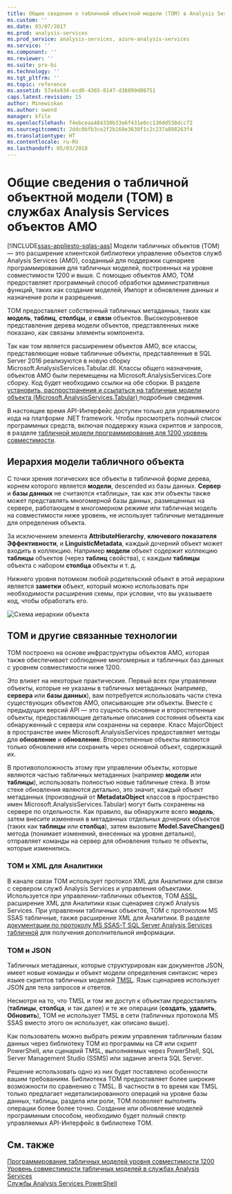 ```yaml
---
title: Общие сведения о табличной объектной модели (TOM) в Analysis Services AMO | Документы Microsoft
ms.custom: ''
ms.date: 03/07/2017
ms.prod: analysis-services
ms.prod_service: analysis-services, azure-analysis-services
ms.service: ''
ms.component: ''
ms.reviewer: ''
ms.suite: pro-bi
ms.technology: ''
ms.tgt_pltfrm: ''
ms.topic: reference
ms.assetid: 57a4a934-ecd0-4365-8147-d36899d86751
caps.latest.revision: 15
author: Minewiskan
ms.author: owend
manager: kfile
ms.openlocfilehash: f4ebceaa484330b33e6f431e0cc130dd538dcc72
ms.sourcegitcommit: 2ddc0bfb3ce2f2b160e3638f1c2c237a898263f4
ms.translationtype: HT
ms.contentlocale: ru-RU
ms.lasthandoff: 05/03/2018
---
```

# <a name="introduction-to-the-tabular-object-model-tom-in-analysis-services-amo"></a>Общие сведения о табличной объектной модели (TOM) в службах Analysis Services объектов AMO
[!INCLUDE[ssas-appliesto-sqlas-aas](../../includes/ssas-appliesto-sqlas-aas.md)]
  Модели табличных объектов (TOM) — это расширение клиентской библиотеки управление объектов служб Analysis Services (AMO), созданный для поддержки сценариев программирования для табличных моделей, построенных на уровне совместимости 1200 и выше. С помощью объектов AMO, TOM предоставляет программный способ обработки административных функций, таких как создание моделей, Импорт и обновление данных и назначение роли и разрешения.  
  
TOM предоставляет собственный табличных метаданных, таких как **модель**, **таблиц**, **столбцы**, и **связи** объектов.  Высокоуровневое представление дерева модели объектов, представленных ниже показано, как связаны элементы компонента.  
  
 Так как том является расширением объектов AMO, все классы, представляющие новые табличные объекты, представленные в SQL Server 2016 реализуются в новую сборку Microsoft.AnalysisServices.Tabular.dll. Классы общего назначения, объектов AMO были перемещены на Microsoft.AnalysisServices.Core сборку. Код будет необходимо ссылки на обе сборки.
В разделе [установить, распространения и ссылаться на табличные модели объекта &#40;Microsoft.AnalysisServices.Tabular&#41; ](../../analysis-services/tabular-model-programming-compatibility-level-1200/install-distribute-and-reference-the-tabular-object-model.md) подробные сведения.  
  
 В настоящее время API-Интерфейс доступен только для управляемого кода на платформе .NET framework. Чтобы просмотреть полный список программных средств, включая поддержку языка скриптов и запросов, в разделе [табличной модели программирования для 1200 уровень совместимости](../../analysis-services/tabular-model-programming-compatibility-level-1200/tabular-model-programming-for-compatibility-level-1200.md).  
  
## <a name="tabular-object-model-hierarchy"></a>Иерархия модели табличного объекта  
 С точки зрения логических все объекты в табличной форме дерева, корнем которого является **модели**, descended из базы данных. **Сервер** и **базы данных** не считаются «таблицы», так как эти объекты также может представлять многомерной базы данных, размещенных на сервере, работающем в многомерном режиме или табличная модель на совместимости ниже уровень, не использует табличные метаданные для определения объекта. 
  
 За исключением элемента **AttributeHierarchy**, **ключевого показателя Эффективности**, и **LinguisticMetadata**, каждый дочерний объект может входить в коллекцию. Например **модели** объект содержит коллекцию **таблицы** объектов (через **таблиц** свойства), с каждым **таблицы** объекта с набором **столбца** объекты и т. д.  
  
 Нижнего уровня потомком любой родительский объект в этой иерархии является **заметки** объект, который можно использовать при необходимости расширения схемы, при условии, что вы указываете код, чтобы обработать его.  
  
 ![Схема иерархии объекта](../../analysis-services/tabular-model-programming-compatibility-level-1200/media/ssastomobjectmodeldiagram.png "диаграмма иерархии объектов")  
  
## <a name="tom-and-other-related-technologies"></a>ТОМ и другие связанные технологии

TOM построено на основе инфраструктуры объектов AMO, которая также обеспечивает соблюдение многомерных и табличных баз данных с уровнем совместимости ниже 1200.

Это влияет на некоторые практические.
Первый всех при управлении объекты, которые не указаны в табличных метаданных (например, **сервера** или **базы данных**), вам потребуется использовать части стека существующих объектов AMO, описывающие эти объекты. Вместе с предыдущих версий API — это сущность основные и второстепенные объекты, предоставляющие детальные описания состояния объекта как обнаруженный с сервера или сохранены на сервере. Класс MajorObject в пространстве имен Microsoft.AnalysisServices предоставляет методы для **обновление** и **обновление**. Второстепенные объекты являются только обновления или сохранить через основной объект, содержащий их.

В противоположность этому при управлении объекты, которые являются частью табличных метаданных (например **модели** или **таблицы**), использовать полностью новые табличные стека. В этом стеке обновления являются детально, это значит, каждый объект метаданных (производный от **MetadataObject** классов в пространство имен Microsoft.AnalysisServices.Tabular) могут быть сохранены на сервере по отдельности. Как правило, вы обнаружите всего **модель**, затем внесите изменения в метаданных отдельных дочерних объектов (таких как **таблицы** или **столбца**), затем вызовите  **Model.SaveChanges()** метода (понимает изменений, внесенных на уровне детально), отправляет команды на сервер для обновления только те объекты, которые изменились.

### <a name="tom-and-xmla"></a>ТОМ и XML для Аналитики

В канале связи TOM использует протокол XML для Аналитики для связи с сервером служб Analysis Services и управления объектами. Используется при управлении-табличных объектов, TOM [ASSL](../scripting/analysis-services-scripting-language-assl-for-xmla.md), расширение XML для Аналитики язык сценариев служб Analysis Services. При управлении табличных объектов, TOM с протоколом MS SSAS табличные, также расширение XML для Аналитики. В разделе [документации по протоколу MS SSAS-T SQL Server Analysis Services табличной](https://msdn.microsoft.com/library/mt719260.aspx) для получения дополнительной информации.

### <a name="tom-and-json"></a>TOM и JSON

Табличных метаданных, которые структурирован как документов JSON, имеет новые команды и объект модели определения синтаксис через языке скриптов табличных моделей [TMSL](../tabular-model-scripting-language-tmsl-reference.md). Язык сценариев использует JSON для тела запросов и ответов.

Несмотря на то, что TMSL и том же доступ к объектам предоставлять (**таблицы**, **столбца**, и так далее) и те же операции (**создать**, **удалить**,  **Обновить**), TOM не использует TMSL в сети (табличных протокола MS SSAS вместо этого он использует, как описано выше).

Как пользователь можно выбрать режим управления табличным базам данных через библиотеку TOM из программы на C# или скрипт PowerShell, или сценарий TMSL, выполняемых через PowerShell, SQL Server Management Studio (SSMS) или задание агента SQL Server.

Решение использовать одно из них будет поставлено особенности вашим требованиям. Библиотека TOM предоставляет более широкие возможности по сравнению с TMSL. В частности в то время как TMSL только предлагает недетализированного операций на уровне базы данных, таблицы, раздела или роли, TOM позволяет выполнять операции более более точно. Создание или обновление моделей программным способом, необходимо будет полный спектр управляемых API-Интерфейс в библиотеке TOM.
  
## <a name="see-also"></a>См. также  
 [Программирование табличных моделей уровня совместимости 1200](../../analysis-services/tabular-model-programming-compatibility-level-1200/tabular-model-programming-for-compatibility-level-1200.md)   
 [Уровень совместимости табличных моделей в службах Analysis Services](../../analysis-services/tabular-models/compatibility-level-for-tabular-models-in-analysis-services.md)  
[Службы Analysis Services PowerShell](../../analysis-services/powershell/analysis-services-powershell-reference.md)
  
